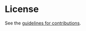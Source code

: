 # License

See the
[guidelines for contributions](https://github.com/italobusi/network-inventory-yang/blob/fork/CONTRIBUTING.md).
